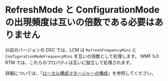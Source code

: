 # RefreshMode と ConfigurationMode の出現頻度は互いの倍数である必要はありません

以前のバージョンの DSC では、LCM は `RefreshFrequencyMins` と `ConfigurationModeFrequencyMins` を互いの倍数として処理します。 WMF 5.0 RTM では、これらのプロパティは互いに独立して処理されます。 

詳細については、「[ローカル構成マネージャーの構成](https://msdn.microsoft.com/powershell/dsc/metaconfig)」を参照してください。

<!--HONumber=Oct16_HO1-->


